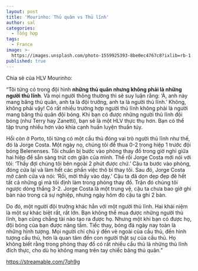 ```yaml
---
layout: post
title: 'Mourinho: Thủ quân vs Thủ lĩnh'
author: sal
categories:
  - Tổng hợp
tags:
  - France
image: >-
  https://images.unsplash.com/photo-1559925393-8be0ec4767c8?ixlib=rb-1.2.1&ixid=eyJhcHBfaWQiOjEyMDd9&auto=format&fit=crop&w=1351&q=80
published: true
---
```

Chia sẻ của HLV Mourinho:

“Tôi từng có trong đội hình **những thủ quân nhưng không phải là những người thủ lĩnh**. Và mọi người thông thường thì sẽ suy luận rằng: ‘À, anh này mang băng thủ quân, anh ta là đội trưởng, anh ta là người thủ lĩnh.’ Không, không phải vậy! Có rất nhiều trường hợp người thủ lĩnh không phải là người mang băng thủ quân đội bóng. Khi bạn có được những người thủ lĩnh đội bóng (như Terry hay Zanetti), bạn sẽ là một HLV thực thụ hơn. Bạn có thể tập trung nhiều hơn vào khía cạnh huấn luyện thuần túy.

Hồi còn ở Porto, tôi từng có một cầu thủ đóng vai trò người thủ lĩnh như thế, đó là Jorge Costa. Một ngày nọ, chúng tôi để thua 0-2 trong hiệp 1 trước đội bóng Belenenses. Tôi chuẩn bị bước vào phòng thay đồ trong giờ nghỉ giữa hai hiệp để sẵn sàng trút cơn giận của mình. Thế rồi Jorge Costa mới nói với tôi: ‘Thầy đợi chúng tôi bên ngoài 2 phút được chứ.’ Cậu ta bước vào phòng, đóng cửa lại và làm hết các phần việc thô bỉ thay tôi. Sau đó, Jorge Costa mở cánh cửa và nói: ‘Rồi, mời thầy vào dạy.’ Cậu ta đã dọn dẹp đẹp đẽ hết tất cả những gì mà tôi định làm trong phòng thay đồ. Trận đó chúng tôi ngược dòng thắng 3-2. Jorge Costa là một trung vệ, cậu ta chưa bao giờ ghi bàn nào trong cả sự nghiệp, nhưng ngày hôm đó cậu ta ghi 2 bàn.

Do đó, một người đội trưởng khác hẳn với một người thủ lĩnh. Hai khái niệm là một sự khác biệt rất, rất lớn. Bạn không thể mua được những người thủ lĩnh, bạn cũng chẳng tài nào tạo ra được họ. Nhưng một khi bạn có được họ, đội bóng của bạn được nâng tầm. Tiếc thay, bóng đá ngày nay toàn là những hình tượng. Mọi người chỉ chú ý đến vẻ ngoài của cầu thủ, đến hình tượng cầu thủ, hơn là quan tâm đến con người thật sự của cầu thủ. Họ không biết rằng trong phòng thay đồ có rất nhiều cầu thủ là những thủ lĩnh đích thực, cho dù họ không mang trên tay chiếc băng thủ quân.”

https://streamable.com/7qh9g